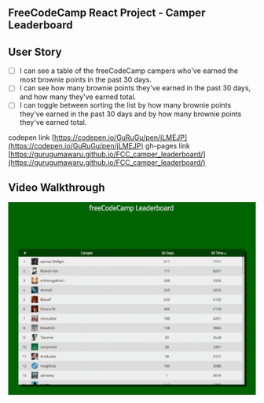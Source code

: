 ## FreeCodeCamp React Project - Camper Leaderboard

## User Story
- [ ] I can see a table of the freeCodeCamp campers who've earned the most brownie points in the past 30 days.
- [ ] I can see how many brownie points they've earned in the past 30 days, and how many they've earned total.
- [ ] I can toggle between sorting the list by how many brownie points they've earned in the past 30 days and by how many brownie points they've earned total.

codepen link [https://codepen.io/GuRuGu/pen/jLMEJP](https://codepen.io/GuRuGu/pen/jLMEJP)
gh-pages link [https://gurugumawaru.github.io/FCC_camper_leaderboard/](https://gurugumawaru.github.io/FCC_camper_leaderboard/)

## Video Walkthrough
![](https://github.com/gurugumawaru/FCC_camper_leaderboard/blob/master/FCC_Camper_Leaderboard.gif)
